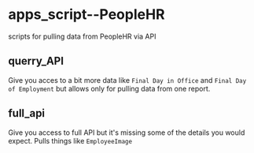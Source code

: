 # apps_script--PeopleHR
scripts for pulling data from PeopleHR via API

## querry_API
Give you acces to a bit more data like `Final Day in Office` and `Final Day of Employment` but allows only for pulling data from one report.

## full_api
Give you access to full API but it's missing some of the details you would expect. Pulls things like `EmployeeImage`
